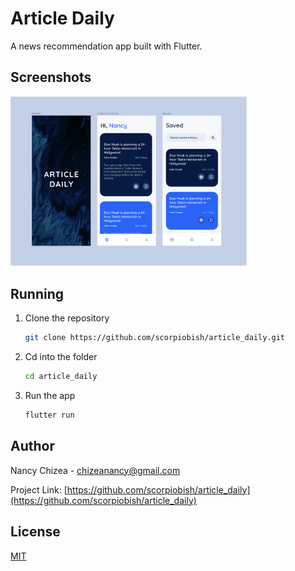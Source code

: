 
# Article Daily

A news recommendation app built with Flutter.




## Screenshots


<img src="design_screenshot.png" width="75%" alt="A screenshot showing ArticleDaily's screens">

## Running


1. Clone the repository

    ```bash
    git clone https://github.com/scorpiobish/article_daily.git
    ```

2. Cd into the folder

    ```bash
    cd article_daily
    ```
       
3. Run the app

    ```bash
    flutter run 
    ```
    
## Author

Nancy Chizea - chizeanancy@gmail.com

Project Link: [https://github.com/scorpiobish/article_daily](https://github.com/scorpiobish/article_daily)





## License

[MIT](https://choosealicense.com/licenses/mit/)

